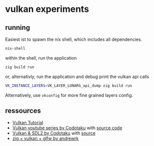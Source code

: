 # vulkan experiments

## running

Easiest ist to spawn the nix shell, which includes all dependencies.

```bash
nix-shell
```

within the shell, run the application

```bash
zig build run
```

or, alternativly, run the application and debug print the vulkan api calls

```bash
VK_INSTANCE_LAYERS=VK_LAYER_LUNARG_api_dump zig build run
```

Alternatively, use `vkconfig` for more fine grained layers config.

## ressources

- [Vulkan Tutorial](https://vulkan-tutorial.com/)
- [Vulkan youtube series by Codotaku](https://www.youtube.com/watch?v=Kf7BIPUUfsc) with [source code](https://github.com/CodesOtakuYT/vulkan_zig)
- [Vulkan & SDL2 by Codotaku](https://www.youtube.com/playlist?list=PLlKj-4rp1Gz2KfP0B0XN2a5i-WFjhyzrh) with [source](https://github.com/CodesOtakuYT/zig_vk)
- [zig + vulkan + glfw by andrewrk](https://github.com/andrewrk/zig-vulkan-triangle/tree/master)
